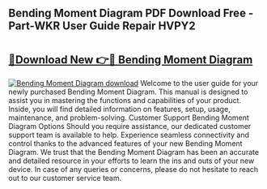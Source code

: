 ## Bending Moment Diagram PDF Download Free - Part-WKR User Guide Repair HVPY2

# <h2><a href="http://dfm85ze.blite.top/?on=Bending+Moment+Diagram">🔗Download New 👉🔴 Bending Moment Diagram</a></h2>

[![Bending Moment Diagram download](https://i.imgur.com/lujVjoI.png)](http://dfm85ze.blite.top/?on=Bending+Moment+Diagram)
Welcome to the user guide for your newly purchased Bending Moment Diagram. This manual is designed to assist you in mastering the functions and capabilities of your product. Inside, you will find detailed information on features, setup, usage, maintenance, and problem-solving. Customer Support Bending Moment Diagram Options Should you require assistance, our dedicated customer support team is available to help. Experience seamless connectivity and control thanks to the advanced features of your new Bending Moment Diagram. We trust that the Bending Moment Diagram has been an accurate and detailed resource in your efforts to learn the ins and outs of your new device. In case of any queries or concerns, please do not hesitate to reach out to our customer service team.
